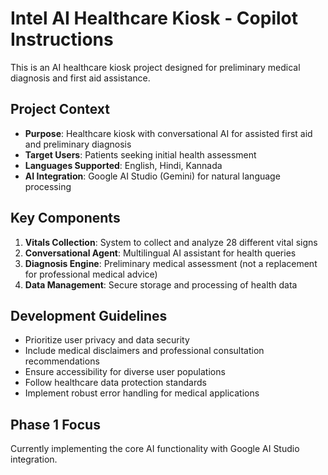 <!-- Use this file to provide workspace-specific custom instructions to Copilot. For more details, visit https://code.visualstudio.com/docs/copilot/copilot-customization#_use-a-githubcopilotinstructionsmd-file -->

# Intel AI Healthcare Kiosk - Copilot Instructions

This is an AI healthcare kiosk project designed for preliminary medical diagnosis and first aid assistance.

## Project Context
- **Purpose**: Healthcare kiosk with conversational AI for assisted first aid and preliminary diagnosis
- **Target Users**: Patients seeking initial health assessment
- **Languages Supported**: English, Hindi, Kannada
- **AI Integration**: Google AI Studio (Gemini) for natural language processing

## Key Components
1. **Vitals Collection**: System to collect and analyze 28 different vital signs
2. **Conversational Agent**: Multilingual AI assistant for health queries
3. **Diagnosis Engine**: Preliminary medical assessment (not a replacement for professional medical advice)
4. **Data Management**: Secure storage and processing of health data

## Development Guidelines
- Prioritize user privacy and data security
- Include medical disclaimers and professional consultation recommendations
- Ensure accessibility for diverse user populations
- Follow healthcare data protection standards
- Implement robust error handling for medical applications

## Phase 1 Focus
Currently implementing the core AI functionality with Google AI Studio integration.
